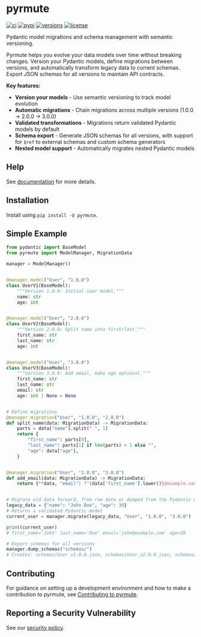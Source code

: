 # pyrmute

[![ci](https://img.shields.io/github/actions/workflow/status/mferrera/pyrmute/ci.yml?branch=main&logo=github&label=ci)](https://github.com/mferrera/pyrmute/actions?query=event%3Apush+branch%3Amain+workflow%3Aci)
[![pypi](https://img.shields.io/pypi/v/pyrmute.svg)](https://pypi.python.org/pypi/pyrmute)
[![versions](https://img.shields.io/pypi/pyversions/pyrmute.svg)](https://github.com/mferrera/pyrmute)
[![license](https://img.shields.io/github/license/mferrera/pyrmute.svg)](https://github.com/mferrera/pyrmute/blob/main/LICENSE)

Pydantic model migrations and schema management with semantic versioning.

Pyrmute helps you evolve your data models over time without breaking changes.
Version your Pydantic models, define migrations between versions, and
automatically transform legacy data to current schemas. Export JSON schemas
for all versions to maintain API contracts.

**Key features:**
- **Version your models** - Use semantic versioning to track model evolution
- **Automatic migrations** - Chain migrations across multiple versions (1.0.0 → 2.0.0 → 3.0.0)
- **Validated transformations** - Migrations return validated Pydantic models by default
- **Schema export** - Generate JSON schemas for all versions, with support for `$ref` to external schemas and custom schema generators
- **Nested model support** - Automatically migrates nested Pydantic models

## Help

See [documentation](https://mferrera.github.io/pyrmute/) for more details.

## Installation

Install using `pip install -U pyrmute`.

## Simple Example

```python
from pydantic import BaseModel
from pyrmute import ModelManager, MigrationData

manager = ModelManager()


@manager.model("User", "1.0.0")
class UserV1(BaseModel):
    """Version 1.0.0: Initial user model."""
    name: str
    age: int


@manager.model("User", "2.0.0")
class UserV2(BaseModel):
    """Version 2.0.0: Split name into first/last."""
    first_name: str
    last_name: str
    age: int


@manager.model("User", "3.0.0")
class UserV3(BaseModel):
    """Version 3.0.0: Add email, make age optional."""
    first_name: str
    last_name: str
    email: str
    age: int | None = None


# Define migrations
@manager.migration("User", "1.0.0", "2.0.0")
def split_name(data: MigrationData) -> MigrationData:
    parts = data["name"].split(" ", 1)
    return {
        "first_name": parts[0],
        "last_name": parts[1] if len(parts) > 1 else "",
        "age": data["age"],
    }


@manager.migration("User", "2.0.0", "3.0.0")
def add_email(data: MigrationData) -> MigrationData:
    return {**data, "email": f"{data['first_name'].lower()}@example.com"}


# Migrate old data forward, from raw data or dumped from the Pydantic model
legacy_data = {"name": "John Doe", "age": 30}
# Returns a validated Pydantic model
current_user = manager.migrate(legacy_data, "User", "1.0.0", "3.0.0")

print(current_user)
# first_name='John' last_name='Doe' email='john@example.com' age=30

# Export schemas for all versions
manager.dump_schemas("schemas/")
# Creates: schemas/User_v1.0.0.json, schemas/User_v2.0.0.json, schemas/User_v3.0.0.json
```

## Contributing

For guidance on setting up a development environment and how to make a
contribution to pyrmute, see
[Contributing to pyrmute](https://mferrera.github.io/pyrmute/contributing/).

## Reporting a Security Vulnerability

See our [security policy](https://github.com/mferrera/pyrmute/security/policy).
